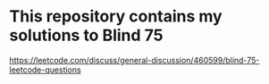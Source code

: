 # This repository contains my solutions to Blind 75

https://leetcode.com/discuss/general-discussion/460599/blind-75-leetcode-questions
